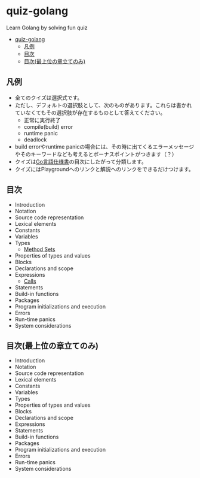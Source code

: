 # quiz-golang

Learn Golang by solving fun quiz

- [quiz-golang](#quiz-golang)
  - [凡例](#凡例)
  - [目次](#目次)
  - [目次(最上位の章立てのみ)](#目次最上位の章立てのみ)

## 凡例

- 全てのクイズは選択式です。
- ただし、デフォルトの選択肢として、次のものがあります。これらは書かれていなくてもその選択肢が存在するものとして答えてください。
  - 正常に実行終了
  - compile(build) error
  - runtime panic
  - deadlock
- build errorやruntime panicの場合には、その時に出てくるエラーメッセージやそのキーワードなども考えるとボーナスポイントがつきます（？）
- クイズは[Go言語仕様書](https://golang.org/ref/spec)の目次にしたがって分類します。
- クイズにはPlaygroundへのリンクと解説へのリンクをできるだけつけます。

## 目次

- Introduction
- Notation
- Source code representation
- Lexical elements
- Constants
- Variables
- Types
  - [Method Sets](problems/types/01_Method_Sets.md)
- Properties of types and values
- Blocks
- Declarations and scope
- Expressions
  - [Calls](problems/expressions/12_Calls.md)
- Statements
- Build-in functions
- Packages
- Program initializations and execution
- Errors
- Run-time panics
- System considerations

## 目次(最上位の章立てのみ)

- Introduction
- Notation
- Source code representation
- Lexical elements
- Constants
- Variables
- Types
- Properties of types and values
- Blocks
- Declarations and scope
- Expressions
- Statements
- Build-in functions
- Packages
- Program initializations and execution
- Errors
- Run-time panics
- System considerations
